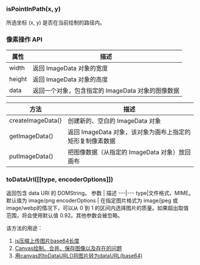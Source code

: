 ### isPointInPath(x, y)

所选坐标 (x, y) 是否在当前绘制的路径内。

### 像素操作 API

属性 | 描述
---|---
width | 返回 ImageData 对象的宽度
height | 返回 ImageData 对象的高度
data | 返回一个对象，包含指定的 ImageData 对象的图像数据

方法 | 描述
---|---
createImageData() | 创建新的、空白的 ImageData 对象
getImageData() | 返回 ImageData 对象，该对象为画布上指定的矩形复制像素数据
putImageData() | 把图像数据（从指定的 ImageData 对象）放回画布

### toDataUrl([[type, encoderOptions]])

返回包含 data URI 的 DOMString。
参数 | 描述
---|---
type|文件格式，MIME。默认值为 image/png
encoderOptions | 在指定图片格式为 image/jpeg 或 image/webp的情况下，可以从 0 到 1 的区间内选择图片的质量。如果超出取值范围，将会使用默认值 0.92。其他参数会被忽略。

该方法的用途：

1. [js压缩上传图片base64长度](http://www.cnblogs.com/baby123/p/6610606.html)
2. [Canvas绘制、合并、保存图像以及存在的问题](https://www.jianshu.com/p/cb9e5300856b)
3. [用canvas的toDataURL()将图片转为dataURL(base64)](https://blog.csdn.net/oulihong123/article/details/73927514)
